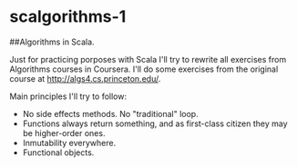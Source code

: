 # scalgorithms-1
##Algorithms in Scala.

Just for practicing porposes with Scala I'll try to rewrite all exercises from Algorithms courses in Coursera. I'll do some exercises from the original course at http://algs4.cs.princeton.edu/.

Main principles I'll try to follow:
* No side effects methods. No "traditional" loop.
* Functions always return something, and as first-class citizen they may be higher-order ones.
* Inmutability everywhere. 
* Functional objects. 